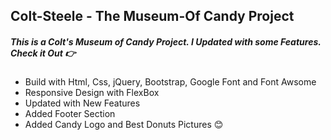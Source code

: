 ## Colt-Steele - The Museum-Of Candy Project

##### This is a Colt's Museum of Candy Project. I Updated with some Features. Check it Out 👉

- Build with Html, Css, jQuery, Bootstrap, Google Font and Font Awsome
- Responsive Design with FlexBox
- Updated with New Features
- Added Footer Section
- Added Candy Logo and Best Donuts Pictures 😊
